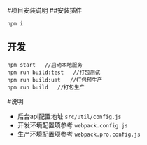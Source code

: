 #项目安装说明
##安装插件
```
npm i
```

## 开发
```
npm start   //启动本地服务
npm run build:test   //打包测试
npm run build:uat   //打包预生产
npm run build   //打包生产
```

#说明
- 后台api配置地址 `src/util/config.js`
- 开发环境配置项参考 `webpack.config.js`
- 生产环境配置项参考 `webpack.pro.config.js`